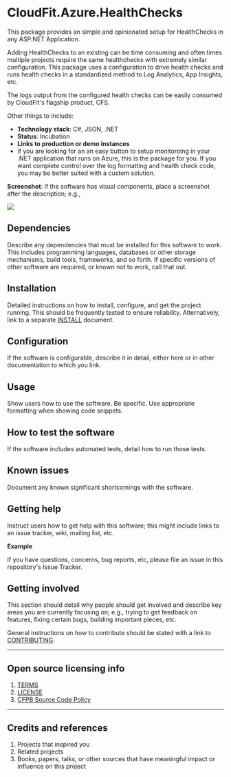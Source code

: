 # CloudFit.Azure.HealthChecks

This package provides an simple and opinionated setup for HealthChecks in any ASP.NET Application.

Adding HealthChecks to an existing can be time consuming and often times multiple projects require the same healthchecks with extremely similar configuration.  This package uses a configuration to drive health checks and runs health checks in a standardized method to Log Analytics, App Insights, etc.

The logs output from the configured health checks can be easily consumed by CloudFit's flagship product, CFS.

Other things to include:

  - **Technology stack**: C#, JSON, .NET
  - **Status**: Incubation
  - **Links to production or demo instances**
  - If you are looking for an an easy button to setup monitoroing in your .NET application that runs on Azure, this is the package for you.  If you want complete control over the log formatting and health check code, you may be better suited with a custom solution.

**Screenshot**: If the software has visual components, place a screenshot after the description; e.g.,

![](https://raw.githubusercontent.com/cfpb/open-source-project-template/main/screenshot.png)

## Dependencies

Describe any dependencies that must be installed for this software to work.
This includes programming languages, databases or other storage mechanisms, build tools, frameworks, and so forth.
If specific versions of other software are required, or known not to work, call that out.

## Installation

Detailed instructions on how to install, configure, and get the project running.
This should be frequently tested to ensure reliability. Alternatively, link to
a separate [INSTALL](INSTALL.md) document.

## Configuration

If the software is configurable, describe it in detail, either here or in other documentation to which you link.

## Usage

Show users how to use the software.
Be specific.
Use appropriate formatting when showing code snippets.

## How to test the software

If the software includes automated tests, detail how to run those tests.

## Known issues

Document any known significant shortcomings with the software.

## Getting help

Instruct users how to get help with this software; this might include links to an issue tracker, wiki, mailing list, etc.

**Example**

If you have questions, concerns, bug reports, etc, please file an issue in this repository's Issue Tracker.

## Getting involved

This section should detail why people should get involved and describe key areas you are
currently focusing on; e.g., trying to get feedback on features, fixing certain bugs, building
important pieces, etc.

General instructions on _how_ to contribute should be stated with a link to [CONTRIBUTING](CONTRIBUTING.md).


----

## Open source licensing info
1. [TERMS](TERMS.md)
2. [LICENSE](LICENSE)
3. [CFPB Source Code Policy](https://github.com/cfpb/source-code-policy/)


----

## Credits and references

1. Projects that inspired you
2. Related projects
3. Books, papers, talks, or other sources that have meaningful impact or influence on this project
